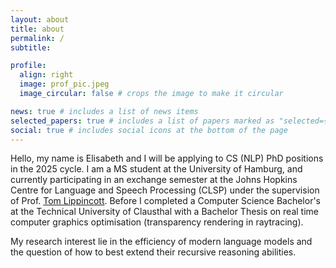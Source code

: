 ```yaml
---
layout: about
title: about
permalink: /
subtitle:

profile:
  align: right
  image: prof_pic.jpeg
  image_circular: false # crops the image to make it circular

news: true # includes a list of news items
selected_papers: true # includes a list of papers marked as "selected={true}"
social: true # includes social icons at the bottom of the page
---
```




Hello, my name is Elisabeth and I will be applying to CS (NLP) PhD positions in the 2025 cycle. 
I am a MS student at the University of Hamburg, and currently participating in an exchange semester at the Johns Hopkins Centre for Language and Speech Processing (CLSP) under the supervision of Prof. [Tom Lippincott](https://engineering.jhu.edu/faculty/thomas-lippincott/). Before I completed a Computer Science Bachelor's at the Technical University of Clausthal with a Bachelor Thesis on real time computer graphics optimisation (transparency rendering in raytracing).

My research interest lie in the efficiency of modern language models and the question of how to best extend their recursive reasoning abilities.
